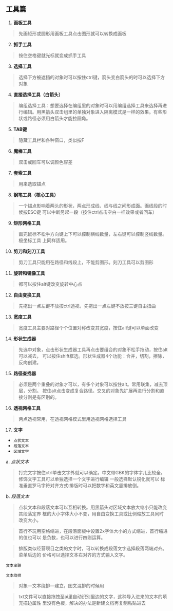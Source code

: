 
## 工具篇

1. **画板工具**
> 先画矩形或圆形用画板工具点击图形就可以转换成画板  

2. **抓手工具**
> 按住空格键就光标就变成抓手工具  

3. **选择工具**
> 选择下方被遮挡的对象时可以按住ctrl键，箭头变白箭头的时可以选择下方对象  

4. **直接选择工具（白箭头）**
> 编组选择工具：想要选择在编组里的对象时可以用编组选择工具来选择再进行编辑。用黑箭头双击组里的单独对象进入隔离模式是一样的效果。有些形状或路径必须用白箭头才能拉圆角。  

5. **TAB键**  
> 隐藏工具栏和各种窗口，类似按F  

6. **魔棒工具**
> 双击或回车可以调颜色容差

7. **套索工具**
> 用来选取锚点  

8. **钢笔工具（核心工具）**
> 一个锚点影响着两头的形状，两点形成线、线与线之间形成面。画线段的时候按ESC键
可以中断另起一段（按住ctrl点击空白一样效果或者回车）

9. **矩形网格工具**
> 画完鼠标不松手方向键上下可以控制横线数量，左右键可以控制竖线数量。极坐标工具
上同样适用。  

10. **剪刀和刻刀工具**
> 剪刀工具只能用在路径和线段上，不能剪图形。刻刀工具可以剪图形   

11. **旋转和镜像工具**  
> 都可以按住alt键改变旋转中心点

12. **自由变换工具**
> 先拖出一点左键不放按ctrl透视，先拖出一点左键不放按三键自由扭曲  

13. **宽度工具**
> 宽度工具主要对路径个个位置对称改变其宽度，按住alt键可以单面改变  

14. **形状生成器**
> 先选中对象，点击形状生成器工具再点击要组合的对象不松手拖动，按住alt可以减去，
可以按住shift框选。形状生成器4个功能：合并，切割，擦除，反向创建。  

15. **路径查找器**  
> 必须是两个重叠的对象才可以，有多个对象可以按住alt。常用联集，减去顶层，分割。
按住alt点击变成复合路径。交叉的对象先扩展再进行分割和直接分割是有区别的。

16. **透视网格工具** 
> 两点透视常用，在透视网格模式里用透视网格选择工具  

17. **文字**
- `点状文本`  
-  `段落文本`
-  `区域文字`

a. *点状文本*  
> 打完文字按住ctrl单击文字外就可以确定。中文带GBK的字体字儿比较全。
> 修饰文字工具可以单独选择一个文字进行编辑
> 一般选择默认锐化就可以
> 标准垂直罗马字符对齐方式:排版时可以把数字和英文竖排放倒。

b. *段落文本*
> 点状文本和段落文本可以互相转换。用黑箭头对区域文本放大缩小只能改变其段落定界
框的大小字体大小不变，用自由变换工具或比例缩放工具同时改变大小。

> 首行不玩用空格缩进，在段落面板中设置2x字体大小的方式缩进，首行缩进的值也可以
是负数，也可以进行四则运算。

> 排版类似经营项目之类的文字时，可以转换成段落文字选择段落两端对齐。菜单后边的
价格可以选择文本右对齐的方式输入文字。 

`文本串联`

`文本绕排`
> 对象—文本绕排—建立，图文混排的时候用

> txt文件可以直接拖拽至ai里自动识别里边的文字，这种导入进来的文本的填充描边属性
里没有色板，解决的办法是新建文档再复制粘贴进去
